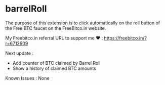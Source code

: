 # barrelRoll

The purpose of this extension is to click automatically on the roll button of the Free BTC faucet on the FreeBitco.in website.

My Freebitco.in referral URL to support me ♥ :
https://freebitco.in/?r=6712609

Next update :
- Add counter of BTC claimed by Barrel Roll
- Show a history of claimed BTC amounts

Known Issues :
None
